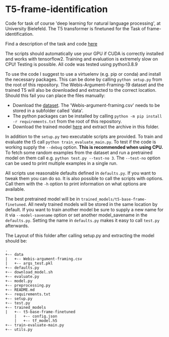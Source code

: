 # T5-frame-identification

Code for task of course 'deep learning for natural language processing', at
University Bielefeld. The T5 transformer is finetuned for the Task of frame-identification.

Find a description of the task and code [here](https://github.com/Oliver-Tautz/T5-frame-identification/blob/dbfd4e43d252fafcd12ff664403eb70b458843f5/paper/paper.pdf)

The scripts should automatically use your GPU if CUDA is correctly installed and
works with tensorflow2.  Training and evaluation is extremely slow on CPU!
Testing is possible. All code was tested using python3.8.9

To use the code I suggest to use a virtuelenv (e.g. pip or conda) and install
the necessary packages. This can be done by calling `python setup.py` from the
root of this repository. The Webis-Argument-Framing-19 dataset and the trained
T5 will also be downloaded and extracted to the correct location. Should this
fail you can place the files manually:
* Download the [dataset](https://doi.org/10.5281/zenodo.3373355). The
  'Webis-argument-framing.csv' needs to be stored in a subfolder called 'data'.
* The python packages can be installed by calling `python -m pip install -r
  requirements.txt` from the root of this repository. 
* Download the trained model
  [here](https://drive.google.com/file/d/1U0x_6WgQWGLAT4rMzfVPfv82-myZogxp/view?usp=sharing)
and extract the archive in this folder.

In addition to the `setup.py` two executable scripts are provided. To train and
evaluate the t5 call `python train_evaluate_main.py`. To test if the code is
working supply the `--debug` option. **This is recommended when using CPU.** To
fetch some random examples from the dataset and run a pretrained model on them
call e.g. `python test.py --test-no 3`. The `--test-no` option can be used to
print multiple examples in a single run.

All scripts use reasonable defaults defined in `defaults.py`. If you want to
tweak them you can do so. It is also possible to call the scripts with options.
Call them with the `-h` option to print information on what options are
available.

The best pretrained model will be in `trained_models/t5-base-frame-finetuned`.
All newly trained models will be stored in the same location by default. If you
want to train another model be sure to supply a new name for it via
`--model-savename` option or set another model_savename in the `defaults.py`.
Setting the name in `defaults.py` makes it easy to call `test.py` afterwards.

The Layout of this folder after calling setup.py and extracting the model should
be:

```
.
+-- data
|   +-- Webis-argument-framing.csv
|   +-- args_test.pkl
+-- defaults.py
+-- download_model.sh
+-- evaluate.py
+-- model.py
+-- preprocessing.py
+-- README.md
+-- requirements.txt
+-- setup.py
+-- test.py
+-- trained_models
|   +-- t5-base-frame-finetuned
    |   +-- config.json
    |   +-- tf_model.h5
+-- train-evaluate-main.py
+-- utils.py
```


